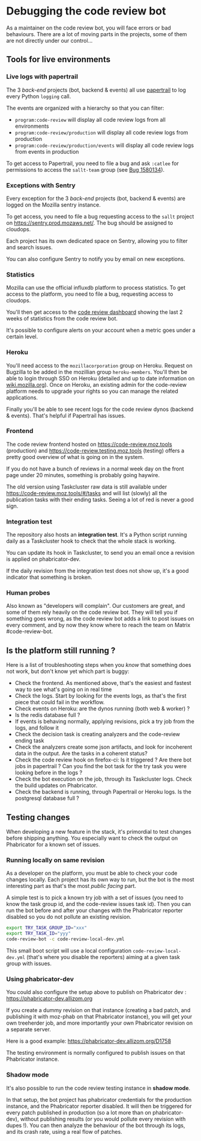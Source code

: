 # Debugging the code review bot

As a maintainer on the code review bot, you will face errors or bad behaviours. There are a lot of moving parts in the projects, some of them are not directly under our control...

## Tools for live environments

### Live logs with papertrail

The 3 _back-end_ projects (bot, backend & events) all use [papertrail](https://my.papertrailapp.com) to log every Python `logging` call.

The events are organized with a hierarchy so that you can filter:

- `program:code-review` will display all code review logs from all environments
- `program:code-review/production` will display all code review logs from production
- `program:code-review/production/events` will display all code review logs from events in production

To get access to Papertrail, you need to file a bug and ask `:catlee` for permissions to access the `sallt-team` group (see [Bug 1580134](https://bugzilla.mozilla.org/show_bug.cgi?id=1580134)).

### Exceptions with Sentry

Every exception for the 3 _back-end_ projects (bot, backend & events) are logged on the Mozilla sentry instance.

To get access, you need to file a bug requesting access to the `sallt` project on https://sentry.prod.mozaws.net/. The bug should be assigned to cloudops.

Each project has its own dedicated space on Sentry, allowing you to filter and search issues.

You can also configure Sentry to notify you by email on new exceptions.

### Statistics

Mozilla can use the official influxdb platform to process statistics. To get access to the platform, you need to file a bug, requesting access to cloudops.

You'll then get access to the [code review dashboard](https://earthangel-b40313e5.influxcloud.net/d/Tat_-20Wz/code-review?orgId=1) showing the last 2 weeks of statistics from the code review bot.

It's possible to configure alerts on your account when a metric goes under a certain level.

### Heroku

You'll need access to the `mozillacorporation` group on Heroku. Request on Bugzilla to be added in the mozillian group `heroku-members`. You'll then be able to login through SSO on Heroku (detailed and up to date information on [wiki.mozilla.org](https://wiki.mozilla.org/ReleaseEngineering/How_To/Heroku_CLI)).
Once on Heroku, an existing admin for the code-review platform needs to upgrade your rights so you can manage the related applications.

Finally you'll be able to see recent logs for the code review dynos (backend & events). That's helpful if Papertrail has issues.

### Frontend

The code review frontend hosted on https://code-review.moz.tools (production) and https://code-review.testing.moz.tools (testing) offers a pretty good overview of what is going on in the system.

If you do not have a bunch of reviews in a normal week day on the front page under 20 minutes, something is probably going haywire.

The old version using Taskcluster raw data is still available under https://code-review.moz.tools/#/tasks and will list (slowly) all the publication tasks with their ending tasks. Seeing a lot of red is never a good sign.

### Integration test

The repository also hosts an **integration test**. It's a Python script running daily as a Taskcluster hook to check that the whole stack is working.

You can update its hook in Taskcluster, to send you an email once a revision is applied on phabricator-dev.

If the daily revision from the integration test does not show up, it's a good indicator that something is broken.

### Human probes

Also known as "developers will complain". Our customers are great, and some of them rely heavily on the code review bot.
They will tell you if something goes wrong, as the code review bot adds a link to post issues on every comment, and by now they know where to reach the team on Matrix #code-review-bot.

## Is the platform still running ?

Here is a list of troubleshooting steps when you _know_ that something does not work, but don't know yet which part is buggy:

- Check the frontend. As mentioned above, that's the easiest and fastest way to see what's going on in real time
- Check the logs. Start by looking for the events logs, as that's the first piece that could fail in the workflow.
- Check events on Heroku: are the dynos running (both web & worker) ?
- Is the redis database full ?
- If events is behaving normally, applying revisions, pick a try job from the logs, and follow it
- Check the decision task is creating analyzers and the code-review ending task
- Check the analyzers create some json artifacts, and look for incoherent data in the output. Are the tasks in a coherent status?
- Check the code review hook on firefox-ci: Is it triggered ? Are there bot jobs in papertrail ? Can you find the bot task for the try task you were looking before in the logs ?
- Check the bot execution on the job, through its Taskcluster logs. Check the build updates on Phabricator.
- Check the backend is running, through Papertrail or Heroku logs. Is the postgresql database full ?

## Testing changes

When developing a new feature in the stack, it's primordial to test changes before shipping anything. You especially want to check the output on Phabricator for a known set of issues.

### Running locally on same revision

As a developer on the platform, you must be able to check your code changes locally. Each project has its own way to run, but the bot is the most interesting part as that's the most _public facing_ part.

A simple test is to pick a known try job with a set of issues (you need to know the task group id, and the code-review issues task id). Then you can run the bot before and after your changes with the Phabricator reporter disabled so you do not pollute an existing revision.

```bash
export TRY_TASK_GROUP_ID="xxx"
export TRY_TASK_ID="yyy"
code-review-bot -c code-review-local-dev.yml
```

This small boot script will use a local configuration `code-review-local-dev.yml` (that's where you disable the reporters) aiming at a given task group with issues.

### Using phabricator-dev

You could also configure the setup above to publish on Phabricator dev : https://phabricator-dev.allizom.org

If you create a dummy revision on that instance (creating a bad patch, and publishing it with moz-phab on that Phabricator instance), you will get your own treeherder job, and more importantly your own Phabricator revision on a separate server.

Here is a good example: https://phabricator-dev.allizom.org/D1758

The testing environment is normally configured to publish issues on that Phabricator instance.

### Shadow mode

It's also possible to run the code review testing instance in **shadow mode**.

In that setup, the bot project has phabricator credentials for the production instance, and the Phabricator reporter disabled. It will then be triggered for every patch published in production (so a lot more than on phabricator-dev), without publishing results (or you would pollute every revision with dupes !). You can then analyze the behaviour of the bot through its logs, and its crash rate, using a real flow of patches.

